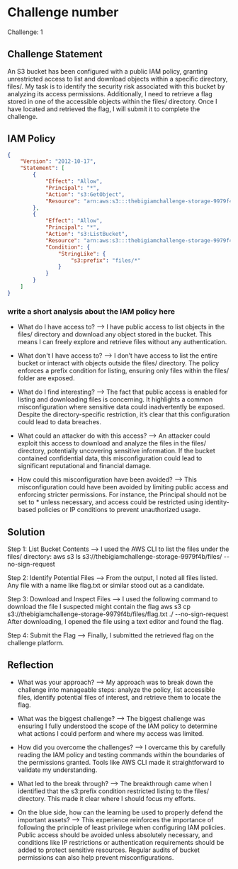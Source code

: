 # Challenge number
Challenge: 1

## Challenge Statement
An S3 bucket has been configured with a public IAM policy, granting unrestricted access to list and download objects within a specific directory, files/. My task is to identify the security risk associated with this bucket by analyzing its access permissions. Additionally, I need to retrieve a flag stored in one of the accessible objects within the files/ directory. Once I have located and retrieved the flag, I will submit it to complete the challenge.

## IAM Policy
```json
{
    "Version": "2012-10-17",
    "Statement": [
        {
            "Effect": "Allow",
            "Principal": "*",
            "Action": "s3:GetObject",
            "Resource": "arn:aws:s3:::thebigiamchallenge-storage-9979f4b/*"
        },
        {
            "Effect": "Allow",
            "Principal": "*",
            "Action": "s3:ListBucket",
            "Resource": "arn:aws:s3:::thebigiamchallenge-storage-9979f4b",
            "Condition": {
                "StringLike": {
                    "s3:prefix": "files/*"
                }
            }
        }
    ]
}
```
### write a short analysis about the IAM policy here
* What do I have access to?
--> I have public access to list objects in the files/ directory and download any object stored in the bucket. This means I can freely explore and retrieve files without any authentication.

* What don't I have access to?
--> I don’t have access to list the entire bucket or interact with objects outside the files/ directory. The policy enforces a prefix condition for listing, ensuring only files within the files/ folder are exposed.

* What do I find interesting?
--> The fact that public access is enabled for listing and downloading files is concerning. It highlights a common misconfiguration where sensitive data could inadvertently be exposed. Despite the directory-specific restriction, it’s clear that this configuration could lead to data breaches.

* What could an attacker do with this access?
--> An attacker could exploit this access to download and analyze the files in the files/ directory, potentially uncovering sensitive information. If the bucket contained confidential data, this misconfiguration could lead to significant reputational and financial damage.

* How could this misconfiguration have been avoided?
--> This misconfiguration could have been avoided by limiting public access and enforcing stricter permissions. For instance, the Principal should not be set to * unless necessary, and access could be restricted using identity-based policies or IP conditions to prevent unauthorized usage.


## Solution
Step 1: List Bucket Contents
--> I used the AWS CLI to list the files under the files/ directory:
  aws s3 ls s3://thebigiamchallenge-storage-9979f4b/files/ --no-sign-request

Step 2: Identify Potential Files
--> From the output, I noted all files listed. Any file with a name like flag.txt or similar stood out as a candidate.

Step 3: Download and Inspect Files
--> I used the following command to download the file I suspected might contain the flag
  aws s3 cp s3://thebigiamchallenge-storage-9979f4b/files/flag.txt ./ --no-sign-request
  After downloading, I opened the file using a text editor and found the flag.

Step 4: Submit the Flag
--> Finally, I submitted the retrieved flag on the challenge platform.

## Reflection
* What was your approach?
--> My approach was to break down the challenge into manageable steps: analyze the policy, list accessible files, identify potential files of interest, and retrieve them to locate the flag.
  
* What was the biggest challenge?
--> The biggest challenge was ensuring I fully understood the scope of the IAM policy to determine what actions I could perform and where my access was limited.
  
* How did you overcome the challenges?
--> I overcame this by carefully reading the IAM policy and testing commands within the boundaries of the permissions granted. Tools like AWS CLI made it straightforward to validate my understanding.
  
* What led to the break through?
--> The breakthrough came when I identified that the s3:prefix condition restricted listing to the files/ directory. This made it clear where I should focus my efforts.
  
* On the blue side, how can the learning be used to properly defend the important assets?
--> This experience reinforces the importance of following the principle of least privilege when configuring IAM policies. Public access should be avoided unless absolutely necessary, and conditions like IP restrictions or authentication requirements should be added to protect sensitive resources. Regular audits of bucket permissions can also help prevent misconfigurations.
